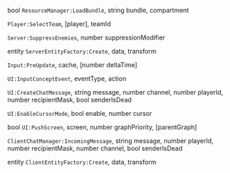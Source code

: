 bool `ResourceManager:LoadBundle`, string bundle, compartment

`Player:SelectTeam`, \[player\], teamId

`Server:SuppressEnemies`, number suppressionModifier

entity `ServerEntityFactory:Create`, data, transform

`Input:PreUpdate`, cache, \[number deltaTime\]

`UI:InputConceptEvent`, eventType, action

`UI:CreateChatMessage`, string message, number channel, number playerId, number recipientMask, bool senderIsDead

`UI:EnableCursorMode`, bool enable, number cursor

bool `UI:PushScreen`, screen, number graphPriority, \[parentGraph\]

`ClientChatManager:IncomingMessage`, string message, number playerId, number recipientMask, number channel, bool senderIsDead

entity `ClientEntityFactory:Create`, data, transform
